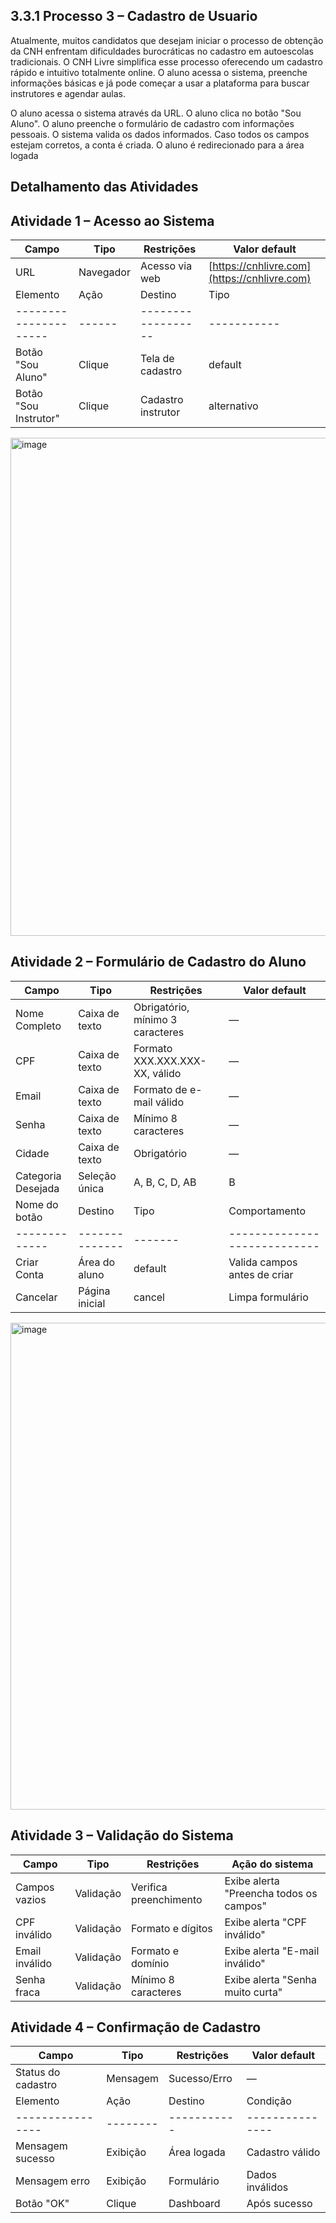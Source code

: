 


## 3.3.1 Processo 3 – Cadastro de Usuario

Atualmente, muitos candidatos que desejam iniciar o processo de obtenção da CNH enfrentam dificuldades burocráticas no cadastro em autoescolas tradicionais. O CNH Livre simplifica esse processo oferecendo um cadastro rápido e intuitivo totalmente online. O aluno acessa o sistema, preenche informações básicas e já pode começar a usar a plataforma para buscar instrutores e agendar aulas. 
 
O aluno acessa o sistema através da URL. O aluno clica no botão "Sou Aluno". O aluno preenche o formulário de cadastro com informações pessoais. O sistema valida os dados informados. Caso todos os campos estejam corretos, a conta é criada. O aluno é redirecionado para a área logada 
 




## Detalhamento das Atividades
## Atividade 1 – Acesso ao Sistema
| Campo | Tipo      | Restrições     | Valor default                                |
| ----- | --------- | -------------- | -------------------------------------------- |
| URL   | Navegador | Acesso via web | [https://cnhlivre.com](https://cnhlivre.com) |
| Elemento              | Ação   | Destino            | Tipo        |
| --------------------- | ------ | ------------------ | ----------- |
| Botão "Sou Aluno"     | Clique | Tela de cadastro   | default     |
| Botão "Sou Instrutor" | Clique | Cadastro instrutor | alternativo |

<img width="1139" height="797" alt="image" src="https://github.com/user-attachments/assets/cd91827b-3b70-4d4f-8b0b-ea28027de987" />


## Atividade 2 – Formulário de Cadastro do Aluno

| Campo              | Tipo           | Restrições                       | Valor default |
| ------------------ | -------------- | -------------------------------- | ------------- |
| Nome Completo      | Caixa de texto | Obrigatório, mínimo 3 caracteres | —             |
| CPF                | Caixa de texto | Formato XXX.XXX.XXX-XX, válido   | —             |
| Email              | Caixa de texto | Formato de e-mail válido         | —             |
| Senha              | Caixa de texto | Mínimo 8 caracteres              | —             |
| Cidade             | Caixa de texto | Obrigatório                      | —             |
| Categoria Desejada | Seleção única  | A, B, C, D, AB                   | B             |
| Nome do botão | Destino        | Tipo    | Comportamento                |
| ------------- | -------------- | ------- | ---------------------------- |
| Criar Conta   | Área do aluno  | default | Valida campos antes de criar |
| Cancelar      | Página inicial | cancel  | Limpa formulário             |
<img width="1137" height="779" alt="image" src="https://github.com/user-attachments/assets/b3eb4b28-c558-4c04-874d-23a063d66362" />

## Atividade 3 – Validação do Sistema
| Campo          | Tipo      | Restrições             | Ação do sistema                         |
| -------------- | --------- | ---------------------- | --------------------------------------- |
| Campos vazios  | Validação | Verifica preenchimento | Exibe alerta "Preencha todos os campos" |
| CPF inválido   | Validação | Formato e dígitos      | Exibe alerta "CPF inválido"             |
| Email inválido | Validação | Formato e domínio      | Exibe alerta "E-mail inválido"          |
| Senha fraca    | Validação | Mínimo 8 caracteres    | Exibe alerta "Senha muito curta"        |

## Atividade 4 – Confirmação de Cadastro
| Campo              | Tipo     | Restrições   | Valor default |
| ------------------ | -------- | ------------ | ------------- |
| Status do cadastro | Mensagem | Sucesso/Erro | —             |
| Elemento         | Ação     | Destino     | Condição        |
| ---------------- | -------- | ----------- | --------------- |
| Mensagem sucesso | Exibição | Área logada | Cadastro válido |
| Mensagem erro    | Exibição | Formulário  | Dados inválidos |
| Botão "OK"       | Clique   | Dashboard   | Após sucesso    |
